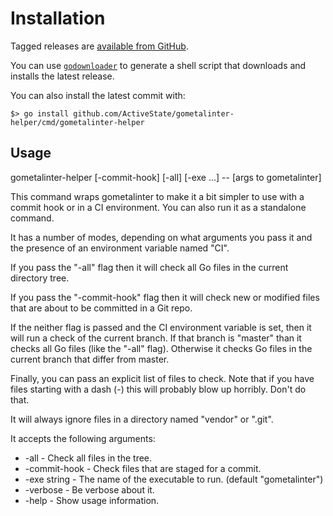 # Installation

Tagged releases are [available from
GitHub](https://github.com/ActiveState/gometalinter-helper/releases).

You can use [`godownloader`](https://github.com/goreleaser/godownloader) to
generate a shell script that downloads and installs the latest release.

You can also install the latest commit with:

```
$> go install github.com/ActiveState/gometalinter-helper/cmd/gometalinter-helper
```

## Usage

gometalinter-helper [-commit-hook] [-all] [-exe ...] -- [args to gometalinter]

This command wraps gometalinter to make it a bit simpler to use with a
commit hook or in a CI environment. You can also run it as a standalone
command.

It has a number of modes, depending on what arguments you pass it and the
presence of an environment variable named "CI".

If you pass the "-all" flag then it will check all Go files in the current
directory tree.

If you pass the "-commit-hook" flag then it will check new or modified files
that are about to be committed in a Git repo.

If the neither flag is passed and the CI environment variable is set, then it
will run a check of the current branch. If that branch is "master" than it
checks all Go files (like the "-all" flag). Otherwise it checks Go files in
the current branch that differ from master.

Finally, you can pass an explicit list of files to check. Note that if you
have files starting with a dash (-) this will probably blow up
horribly. Don't do that.

It will always ignore files in a directory named "vendor" or ".git".

It accepts the following arguments:

* -all - Check all files in the tree.
* -commit-hook - Check files that are staged for a commit.
* -exe string - The name of the executable to run. (default "gometalinter")
* -verbose - Be verbose about it.
* -help - Show usage information.
